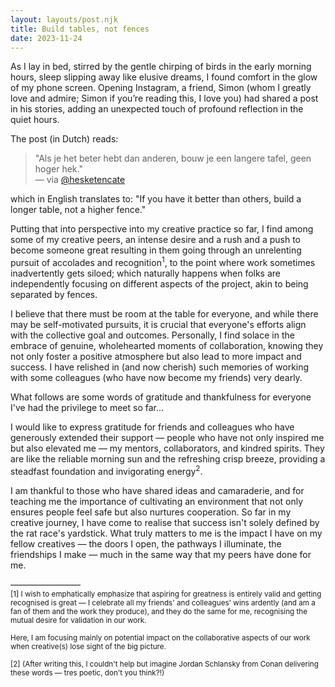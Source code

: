 ```yaml
---
layout: layouts/post.njk
title: Build tables, not fences
date: 2023-11-24
---
```


As I lay in bed, stirred by the gentle chirping of birds in the early morning hours, sleep slipping away like elusive dreams, I found comfort in the glow of my phone screen. Opening Instagram, a friend, Simon (whom I greatly love and admire; Simon if you’re reading this, I love you) had shared a post in his stories, adding an unexpected touch of profound reflection in the quiet hours.

The post (in Dutch) reads:

> "Als je het beter hebt dan anderen, bouw je een langere tafel, geen hoger hek."  
<span class="post-links">— via [@hesketencate](https://www.instagram.com/p/CMRTsSrFKf-/)</span>

which in English translates to: "If you have it better than others, build a longer table, not a higher fence." 

Putting that into perspective into my creative practice so far, I find among some of my creative peers, an intense desire and a rush and a push to become someone great resulting in them going through an unrelenting pursuit of accolades and recognition<sup>1</sup>, to the point where work sometimes inadvertently gets siloed; which naturally happens when folks are independently focusing on different aspects of the project, akin to being separated by fences. 

I believe that there must be room at the table for everyone, and while there may be self-motivated pursuits, it is crucial that everyone's efforts align with the collective goal and outcomes. Personally, I find solace in the embrace of genuine, wholehearted moments of collaboration, knowing they not only foster a positive atmosphere but also lead to more impact and success. I have relished in (and now cherish) such memories of working with some colleagues (who have now become my friends) very dearly.

What follows are some words of gratitude and thankfulness for everyone I've had the privilege to meet so far...

I would like to express gratitude for friends and colleagues who have generously extended their support — people who have not only inspired me but also elevated me — my mentors, collaborators, and kindred spirits. They are like the reliable morning sun and the refreshing crisp breeze, providing a steadfast foundation and invigorating energy<sup>2</sup>.

I am thankful to those who have shared ideas and camaraderie, and for teaching me the importance of cultivating an environment that not only ensures people feel safe but also nurtures cooperation. So far in my creative journey, I have come to realise that success isn't solely defined by the rat race's yardstick. What truly matters to me is the impact I have on my fellow creatives — the doors I open, the pathways I illuminate, the friendships I make — much in the same way that my peers have done for me.

————————  
<small>[1] I wish to emphatically emphasize that aspiring for greatness is entirely valid and getting recognised is great — I  celebrate all my friends' and colleagues' wins ardently (and am a fan of them and the work they produce), and they do the same for me, recognising the mutual desire for validation in our work. 

Here, I am focusing mainly on potential impact on the collaborative aspects of our work when creative(s) lose sight of the big picture. </small>

<small>[2] (After writing this, I couldn't help but imagine Jordan Schlansky from Conan delivering these words — tres poetic, don't you think?!) </small>